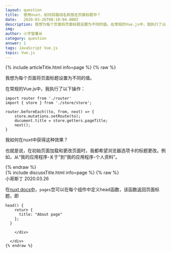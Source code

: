 ```yaml
---
layout: question
title:  使用nuxt，如何将路线名称放在页面标题中？
date:   2020-03-26T08:10:04.000Z
description: 我想为每个页面将页面标题设置为不同的值。在常规的Vue.js中，我执行了以下操作：import router from './router'im...
img: 
author: 小宇宙番长
category: question
answer: 1
tags: JavaScript Vue.js
topic: Vue.js
---
```

<div class="article-root">
  <div class="article">
    {% include articleTitle.html info=page %}
    {% raw %}
    <div class="article-content"><p><font style="vertical-align: inherit;"><font style="vertical-align: inherit;">我想为每个页面将页面标题设置为不同的值。</font></font></p>

<p><font style="vertical-align: inherit;"><font style="vertical-align: inherit;">在常规的Vue.js中，我执行了以下操作：</font></font></p>

<pre><code>import router from './router'<font></font>
import { store } from './store/store';<font></font>
<font></font>
router.beforeEach((to, from, next) =&gt; {<font></font>
    store.mutations.setRoute(to);<font></font>
    document.title = store.getters.pageTitle;<font></font>
    next();<font></font>
}<font></font>
</code></pre>

<p><font style="vertical-align: inherit;"><font style="vertical-align: inherit;">我如何在nuxt中获得这种效果？</font></font></p>

<p><font style="vertical-align: inherit;"><font style="vertical-align: inherit;">也就是说，在初始页面加载和更改页面时，我都希望浏览器选项卡的标题更改。</font><font style="vertical-align: inherit;">例如，从“我的应用程序-关于”到“我的应用程序-个人资料”。</font></font></p></div>
    {% endraw %}
  </div>

  <div class="discuss-wrapper">
    {% include discussTitle.html info=page %}
    {% raw %}
    <div class="discuss-item">
        <div class="discuss-parent">
          <div class="discuss-meta">
            <span class="discuss-user">小哥斯丁</span>
            <span class="discuss-time">2020.03.26</span>
          </div>
          <div class="discuss-comment"><p><font style="vertical-align: inherit;"><font style="vertical-align: inherit;">在</font></font><a href="https://nuxtjs.org/guide/views#pages" rel="noreferrer"><font style="vertical-align: inherit;"><font style="vertical-align: inherit;">nuxt docs中</font></font></a><font style="vertical-align: inherit;"><font style="vertical-align: inherit;">，</font></font><code>pages</code><font style="vertical-align: inherit;"><font style="vertical-align: inherit;">您可以</font><font style="vertical-align: inherit;">在每个</font><font style="vertical-align: inherit;">组件中定义head函数，该函数返回页面标题，即</font></font></p>

<pre><code>head() {<font></font>
    return {<font></font>
      title: "About page"<font></font>
    };<font></font>
  }<font></font>
</code></pre></div>
        </div>
        
      </div>
    {% endraw %}
  </div>
<div>
